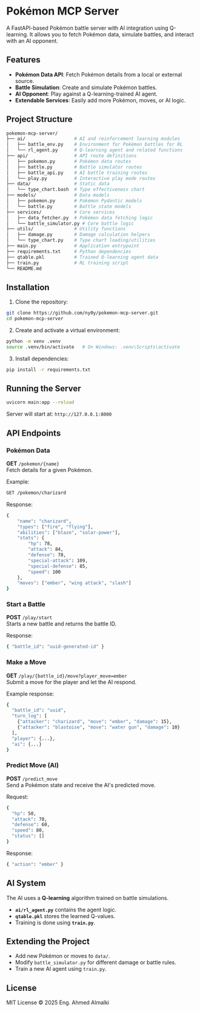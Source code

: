 # Pokémon MCP Server

A FastAPI-based Pokémon battle server with AI integration using Q-learning. 
It allows you to fetch Pokémon data, simulate battles, and interact with an AI opponent.

## Features

- **Pokémon Data API**: Fetch Pokémon details from a local or external source.
- **Battle Simulation**: Create and simulate Pokémon battles.
- **AI Opponent**: Play against a Q-learning-trained AI agent.
- **Extendable Services**: Easily add more Pokémon, moves, or AI logic.

## Project Structure

```bash
pokemon-mcp-server/
├── ai/                  # AI and reinforcement learning modules
│   ├── battle_env.py    # Environment for Pokémon battles for RL
│   └── rl_agent.py      # Q-learning agent and related functions
├── api/                 # API route definitions
│   ├── pokemon.py       # Pokémon data routes
│   ├── battle.py        # Battle simulator routes
│   ├── battle_api.py    # AI battle training routes
│   └── play.py          # Interactive play mode routes
├── data/                # Static data
│   └── type_chart.bash  # Type effectiveness chart
├── models/              # Data models
│   ├── pokemon.py       # Pokémon Pydantic models
│   └── battle.py        # Battle state models
├── services/            # Core services
│   ├── data_fetcher.py  # Pokémon data fetching logic
│   └── battle_simulator.py # Core battle logic
├── utils/               # Utility functions
│   ├── damage.py        # Damage calculation helpers
│   └── type_chart.py    # Type chart loading/utilities
├── main.py              # Application entrypoint
├── requirements.txt     # Python dependencies
├── qtable.pkl           # Trained Q-learning agent data
├── train.py             # RL training script
└── README.md
```

## Installation

1. Clone the repository:

```bash
git clone https://github.com/ny0y/pokemon-mcp-server.git
cd pokemon-mcp-server
```

2. Create and activate a virtual environment:

```bash
python -m venv .venv
source .venv/bin/activate   # On Windows: .venv\Scripts\activate
```

3. Install dependencies:

```bash
pip install -r requirements.txt
```

## Running the Server

```bash
uvicorn main:app --reload
```

Server will start at: `http://127.0.0.1:8000`

## API Endpoints

### Pokémon Data

**GET** `/pokemon/{name}`  
Fetch details for a given Pokémon.

Example:
```bash
GET /pokemon/charizard
```

Response:
```bash
{
    "name": "charizard",
    "types": ["fire", "flying"],
    "abilities": ["blaze", "solar-power"],
    "stats": {
        "hp": 78,
        "attack": 84,
        "defense": 78,
        "special-attack": 109,
        "special-defense": 85,
        "speed": 100
    },
    "moves": ["ember", "wing attack", "slash"]
}
```

### Start a Battle

**POST** `/play/start`  
Starts a new battle and returns the battle ID.

Response:
```bash
{ "battle_id": "uuid-generated-id" }
```

### Make a Move

**GET** `/play/{battle_id}/move?player_move=ember`  
Submit a move for the player and let the AI respond.

Example response:
```bash
{
  "battle_id": "uuid",
  "turn_log": [
    {"attacker": "charizard", "move": "ember", "damage": 15},
    {"attacker": "blastoise", "move": "water gun", "damage": 10}
  ],
  "player": {...},
  "ai": {...}
}
```

### Predict Move (AI)

**POST** `/predict_move`  
Send a Pokémon state and receive the AI's predicted move.

Request:
```bash
{
  "hp": 50,
  "attack": 70,
  "defense": 60,
  "speed": 80,
  "status": []
}
```

Response:
```bash
{ "action": "ember" }
```

## AI System

The AI uses a **Q-learning** algorithm trained on battle simulations.  
- **`ai/rl_agent.py`** contains the agent logic.
- **`qtable.pkl`** stores the learned Q-values.
- Training is done using **`train.py`**.

## Extending the Project

- Add new Pokémon or moves to `data/`.
- Modify `battle_simulator.py` for different damage or battle rules.
- Train a new AI agent using `train.py`.

## License

MIT License © 2025 Eng. Ahmed Almalki
